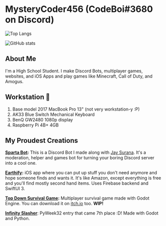 # MysteryCoder456 (CodeBoi#3680 on Discord)

![Top Langs](https://github-readme-stats.vercel.app/api/top-langs/?username=MysteryCoder456&layout=compact&count_private=true&show_icons=true&theme=cobalt)

![GitHub stats](https://github-readme-stats.vercel.app/api?username=MysteryCoder456&count_private=trueshow_icons=true&theme=cobalt&langs_count=10&hide=tcl)

## About Me
I'm a High School Student. I make Discord Bots, multiplayer games, websites, and iOS Apps and play games like Minecraft, Call of Duty, and Amogus.

## Workstation 💪
1. Base model 2017 MacBook Pro 13" (not very workstation-y :P)
2. AK33 Blue Switch Mechanical Keyboard
3. BenQ GW2480 1080p display
4. Raspberry Pi 4B+ 4GB

## My Proudest Creations

**[Sparta Bot](https://discord.gg/RrVY4bP):**
This is a Discord Bot I made along with [Jay Surana](https://github.com/Jay-Surana). It's a moderation, helper and games bot for turning your boring Discord server into a cool one.

**[Earthify](https://github.com/MysteryCoder456/Earthify-App):**
iOS app where you can put up stuff you don't need anymore and hope someone finds and wants it. It's like Amazon, except everything is free and you'll find mostly second hand items. Uses Firebase backend and SwiftUI 3.

**[Top Down Survival Game](https://github.com/TopDownSurvival-Dev-Team/TopDownSurvival):**
Multiplayer survival game made with Godot Engine. You can download it on [itch.io](https://mysterycoder456.itch.io/top-down-survival) too. **WIP!**

**[Infinity Slasher](https://github.com/MysteryCoder456/PyWeek32)**:
PyWeek32 entry that came 7th place :D! Made with Godot and Python.
